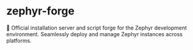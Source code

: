 # zephyr-forge
🚀 Official installation server and script forge for the Zephyr development environment. Seamlessly deploy and manage Zephyr instances across platforms.
